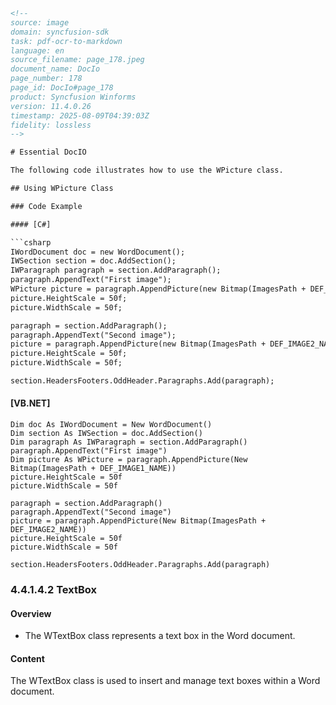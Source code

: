 ```html
<!-- 
source: image
domain: syncfusion-sdk
task: pdf-ocr-to-markdown
language: en
source_filename: page_178.jpeg
document_name: DocIo
page_number: 178
page_id: DocIo#page_178
product: Syncfusion Winforms
version: 11.4.0.26
timestamp: 2025-08-09T04:39:03Z
fidelity: lossless
-->

# Essential DocIO

The following code illustrates how to use the WPicture class.

## Using WPicture Class

### Code Example

#### [C#]

```csharp
IWordDocument doc = new WordDocument();
IWSection section = doc.AddSection();
IWParagraph paragraph = section.AddParagraph();
paragraph.AppendText("First image");
WPicture picture = paragraph.AppendPicture(new Bitmap(ImagesPath + DEF_IMAGE1_NAME));
picture.HeightScale = 50f;
picture.WidthScale = 50f;

paragraph = section.AddParagraph();
paragraph.AppendText("Second image");
picture = paragraph.AppendPicture(new Bitmap(ImagesPath + DEF_IMAGE2_NAME));
picture.HeightScale = 50f;
picture.WidthScale = 50f;

section.HeadersFooters.OddHeader.Paragraphs.Add(paragraph);
```

#### [VB.NET]

```vbnet
Dim doc As IWordDocument = New WordDocument()
Dim section As IWSection = doc.AddSection()
Dim paragraph As IWParagraph = section.AddParagraph()
paragraph.AppendText("First image")
Dim picture As WPicture = paragraph.AppendPicture(New Bitmap(ImagesPath + DEF_IMAGE1_NAME))
picture.HeightScale = 50f
picture.WidthScale = 50f

paragraph = section.AddParagraph()
paragraph.AppendText("Second image")
picture = paragraph.AppendPicture(New Bitmap(ImagesPath + DEF_IMAGE2_NAME))
picture.HeightScale = 50f
picture.WidthScale = 50f

section.HeadersFooters.OddHeader.Paragraphs.Add(paragraph)
```

### 4.4.1.4.2 TextBox

#### Overview
- The WTextBox class represents a text box in the Word document.

#### Content

The WTextBox class is used to insert and manage text boxes within a Word document.
